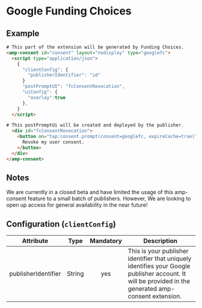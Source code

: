 # Google Funding Choices

## Example

```html
# This part of the extension will be generated by Funding Choices.
<amp-consent id="consent" layout="nodisplay" type="googlefc">
  <script type="application/json">
    {
      "clientConfig": {
        "publisherIdentifier": "id"
      }
      "postPromptUI": "fcConsentRevocation",
      "uiConfig": {
        "overlay":true
      },
    }
  </script>

# This postPromptUi will be created and deployed by the publisher.
  <div id="fcConsentRevocation">
    <button on="tap:consent.prompt(consent=googlefc, expireCache=true)">
      Revoke my user consent.
    </button>
  </div>
</amp-consent>
```

## Notes
We are currently in a closed beta and have limited the usage of this amp-consent feature to a small batch of publishers. However, We are looking to open up access for general availability in the near future!

## Configuration (`clientConfig`)

| Attribute |  Type  | Mandatory | Description                                                                                                                                                                                                |
| --------- | :----: | :-------: | ---------------------------------------------------------------------------------------------------------------------------------------------------------------------------------------------------------- |
| publisherIdentifier    | String |    yes    | This is your publisher identifier that uniquely identifies your Google publisher account. It will be provided in the generated amp-consent extension.
